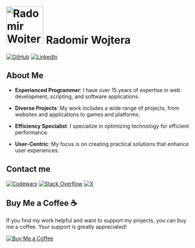 # <img src="assets/images/the_face.png" alt="Radomir Wojtera" width="100" height="100"> Radomir Wojtera

[![GitHub](https://img.shields.io/badge/GitHub-black?style=for-the-badge&logo=github)](https://github.com/tiriana)
[![LinkedIn](https://img.shields.io/badge/LinkedIn-blue?style=for-the-badge&logo=linkedin)](https://www.linkedin.com/in/radomirwojtera)

## About Me

- **Experienced Programmer**: I have over 15 years of expertise in web development, scripting, and software applications.

- **Diverse Projects**: My work includes a wide range of projects, from websites and applications to games and platforms.

- **Efficiency Specialist**: I specialize in optimizing technology for efficient performance.

- **User-Centric**: My focus is on creating practical solutions that enhance user experiences.

## Contact me

[![Codewars](https://img.shields.io/badge/Codewars-yellow?style=for-the-badge&logo=codewars)](https://www.codewars.com/users/tiriana)
[![Stack Overflow](https://img.shields.io/badge/Stack%20Overflow-FE7A16?style=for-the-badge&logo=stackoverflow&logoColor=white)](https://stackoverflow.com/users/942223/tiriana)
[![X](<https://img.shields.io/badge/X%20(twitter)-1DA1F2?style=for-the-badge&logo=X&logoColor=white>)](https://twitter.com/phantombit)

## Buy Me a Coffee ☕

If you find my work helpful and want to support my projects, you can buy me a coffee. Your support is greatly appreciated!

[![Buy Me a Coffee](https://img.shields.io/badge/Buy%20Me%20a%20Coffee-FFDD00?style=for-the-badge&logo=buy-me-a-coffee&logoColor=black)](https://www.buymeacoffee.com/tiriana)
